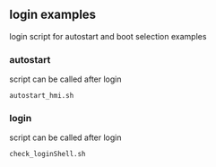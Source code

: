 ## login examples

login script for autostart and boot selection examples

### autostart

script can be called after login

``` 
autostart_hmi.sh
``` 

### login

script can be called after login

``` 
check_loginShell.sh
``` 
